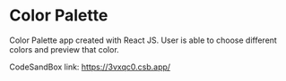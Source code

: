 # Color Palette

Color Palette app created with React JS. User is able to choose different colors and preview that color.

CodeSandBox link: https://3vxqc0.csb.app/
